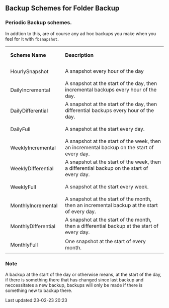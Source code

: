 Backup Schemes for Folder Backup
--------------------------------------

### Periodic Backup schemes.

In addtion to this, are of course any ad hoc backups you
make when you feel for it with `fbsnapshot`.

<table>
	<tr>
		<th style="text-align:left;padding:1em;">Scheme Name</th>
		<th style="text-align:left;">Description</th>
	</tr>
	<tr> 
		<td style="text-align:left;padding:1em;">HourlySnapshot</td>
		<td style="text-align:left;">A snapshot every hour of the day</td>
	</tr>
	<tr> 
		<td
		style="text-align:left;padding:1em;">DailyIncremental</td>
		<td style="text-align:left;">A snapshot at the start of the day, then incremental backups every hour of the day.</td>
	</tr>
	<tr> 
		<td
		style="text-align:left;padding:1em;">DailyDifferential</td>
		<td style="text-align:left;">A snapshot at the start of the day, then differential backups every hour of the day.</td>
	</tr>
	<tr> 
		<td style="text-align:left;padding:1em;">DailyFull</td>
		<td style="text-align:left;">A snapshot at the start  every day.</td>
	</tr>
	<tr> 
		<td
		style="text-align:left;padding:1em;">WeeklyIncremental</td>
		<td style="text-align:left;">A snapshot at the start of the week, then an incremental backup on the start of every day.</td>
	</tr>
	<tr> 
		<td
		style="text-align:left;padding:1em;">WeeklyDifferential</td>
		<td style="text-align:left;">A snapshot at the start of the week, then a differential backup on the start of every day.</td>
	</tr>
	<tr> 
		<td style="text-align:left;padding:1em;">WeeklyFull</td>
		<td style="text-align:left;">A snapshot at the start  every week.</td>
	</tr>
	<tr> 
		<td
		style="text-align:left;padding:1em;">MonthlyIncremental</td>
		<td style="text-align:left;">A snapshot at the start of the month, then an incremental backup at the start of every day.</td>
	</tr>
	<tr> 
		<td
		style="text-align:left;padding:1em;">MonthlyDifferential</td>
		<td style="text-align:left;">A snapshot at the start of the month, then a differential backup at the start of every day.</td>
	</tr>
	<tr> 
		<td style="text-align:left;padding:1em;">MonthlyFull</td>
		<td style="text-align:left;">One snapshot at the start
		of every month.</td>
	</tr>
</table>

### Note

A backup at the start of the day or otherwise means, at the
start of the day, if there is something there that has
changed since last backup and neccessitates a new backup,
backups will only be made if there is something new to
backup there.


  Last updated:23-02-23 20:23


